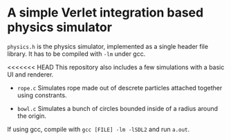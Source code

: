 # A simple Verlet integration based physics simulator

`physics.h` is the physics simulator, implemented as a single header file library. 
It has to be compiled with `-lm` under gcc.
<!--[Explanation of the code on GitHub pages](http://10maurycy10.github.io/tutorials/a_super_simple_physics_engine/)-->

<<<<<<< HEAD
This repository also includes a few simulations with a basic UI and renderer.

- `rope.c` Simulates rope made out of descrete particles attached together using constrants.

- `bowl.c` Simulates a bunch of circles bounded inside of a radius around the origin. 

If using gcc, compile with `gcc [FILE] -lm -lSDL2` and run `a.out`.
